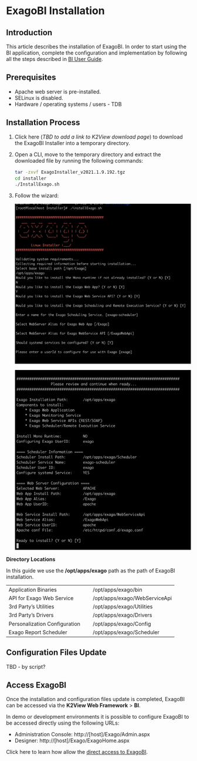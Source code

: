 # ExagoBI Installation

## Introduction

This article describes the installation of ExagoBI. In order to start using the BI application, complete the configuration and implementation by following all the steps described in [BI User Guide](/articles/38_bi_integration/00_BI_user_guide_overview.md).

## Prerequisites

- Apache web server is pre-installed.
- SELinux is disabled.
- Hardware / operating systems / users - TDB


## Installation Process

1. Click here (*TBD to add a link to K2View download page*) to download the ExagoBI Installer into a temporary directory.

2. Open a CLI, move to the temporary directory and extract the downloaded file by running the following commands:

   ~~~bash
   tar -zxvf ExagoInstaller_v2021.1.9.192.tgz
   cd installer
   ./InstallExago.sh
   ~~~

3. Follow the wizard:

   ![wiz](images/exago1.png)

   ![wiz](images/exago2.png)


**Directory Locations**

In this guide we use the **/opt/apps/exago** path as the path of ExagoBI installation.

<table style="border-collapse: collapse; width: 100%;">
<tbody>
<tr>
<td style="width: 50%; height: 18px;">Application Binaries</td>
<td style="width: 50%; height: 18px;">/opt/apps/exago/bin</td>
</tr>
<tr>
<td style="width: 50%; height: 18px;">API for Exago Web Service</td>

<td style="width: 50%; height: 18px;">/opt/apps/exago/WebServiceApi</td>
</tr>
<tr>
<td style="width: 50%; height: 18px;">3rd Party’s Utilities</td>


<td style="width: 50%; height: 18px;">/opt/apps/exago/Utilities</td>
</tr>
<tr>
<td style="width: 50%; height: 18px;">3rd Party’s Drivers</td>

<td style="width: 50%; height: 18px;">/opt/apps/exago/Drivers</td>
</tr>
<tr>
<td style="width: 50%; height: 18px;">Personalization Configuration</td>

<td style="width: 50%; height: 18px;">/opt/apps/exago/Config</td>
</tr>
<tr>
<td style="width: 50%; height: 18px;">Exago Report Scheduler</td>
<td style="width: 50%; height: 18px;">/opt/apps/exago/Scheduler</td>
</tr>
</tbody>
</table>

## Configuration Files Update

TBD - by script?

## Access ExagoBI

Once the installation and configuration files update is completed, ExagoBI can be accessed via the **K2View Web Framework** > **BI**. 

In demo or development environments it is possible to configure ExagoBI to be accessed directly using the following URLs:

* Administration Console: http://[host]/Exago/Admin.aspx
* Designer: http://[host]/Exago/ExagoHome.aspx

Click here to learn how allow the [direct access to ExagoBI](/articles/38_bi_integration/99_bi_admin_config.md#allow-direct-access).

